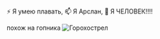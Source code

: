 
⚡ Я умею плавать,
📫 Я Арслан,
🌱 Я ЧЕЛОВЕК!!!!


похож на гопника
<img src="https://gamingtrend.com/wp-content/uploads/2013/06/bonkchoy-copy-768x664.jpg" alt="Горохострел">
